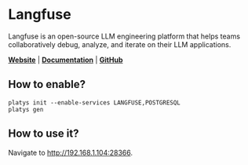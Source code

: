 # Langfuse

Langfuse is an open-source LLM engineering platform that helps teams collaboratively debug, analyze, and iterate on their LLM applications.

**[Website](https://langfuse.com/)** | **[Documentation](https://langfuse.com/docs)** | **[GitHub](https://github.com/langfuse/langfuse)**

## How to enable?

```
platys init --enable-services LANGFUSE,POSTGRESQL
platys gen
```

## How to use it?

Navigate to <http://192.168.1.104:28366>.
